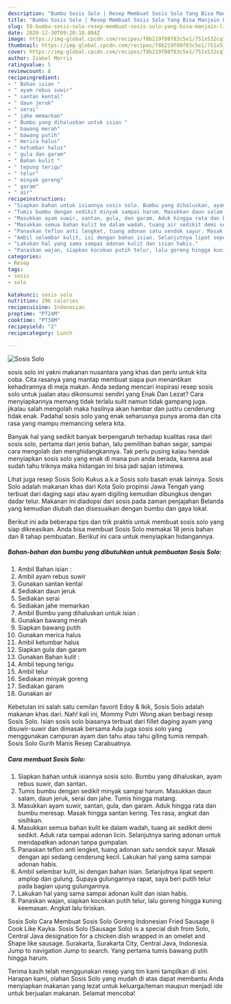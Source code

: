 ```yaml
---
description: "Bumbu Sosis Solo | Resep Membuat Sosis Solo Yang Bisa Manjain Lidah"
title: "Bumbu Sosis Solo | Resep Membuat Sosis Solo Yang Bisa Manjain Lidah"
slug: 59-bumbu-sosis-solo-resep-membuat-sosis-solo-yang-bisa-manjain-lidah
date: 2020-12-30T09:20:10.804Z
image: https://img-global.cpcdn.com/recipes/f8b219f08f83c5e1/751x532cq70/sosis-solo-foto-resep-utama.jpg
thumbnail: https://img-global.cpcdn.com/recipes/f8b219f08f83c5e1/751x532cq70/sosis-solo-foto-resep-utama.jpg
cover: https://img-global.cpcdn.com/recipes/f8b219f08f83c5e1/751x532cq70/sosis-solo-foto-resep-utama.jpg
author: Isabel Morris
ratingvalue: 5
reviewcount: 8
recipeingredient:
- " Bahan isian "
- " ayam rebus suwir"
- " santan kental"
- " daun jeruk"
- " serai"
- " jahe memarkan"
- " Bumbu yang dihaluskan untuk isian "
- " bawang merah"
- " bawang putih"
- " merica halus"
- " ketumbar halus"
- " gula dan garam"
- " Bahan kulit "
- " tepung terigu"
- " telur"
- " minyak goreng"
- " garam"
- " air"
recipeinstructions:
- "Siapkan bahan untuk isiannya sosis solo. Bumbu yang dihaluskan, ayam rebus suwir, dan santan."
- "Tumis bumbu dengan sedikit minyak sampai harum. Masukkan daun salam, daun jeruk, serai dan jahe. Tumis hingga matang."
- "Masukkan ayam suwir, santan, gula, dan garam. Aduk hingga rata dan bumbu meresap. Masak hingga santan kering. Tes rasa, angkat dan sisihkan."
- "Masukkan semua bahan kulit ke dalam wadah, tuang air sedikit demi sedikit. Aduk rata sampai adonan licin. Selanjutnya saring adonan untuk mendapatkan adonan tanpa gumpalan."
- "Panaskan teflon anti lengket, tuang adonan satu sendok sayur. Masak dengan api sedang cenderung kecil. Lakukan hal yang sama sampai adonan habis."
- "Ambil selembar kulit, isi dengan bahan isian. Selanjutnya lipat seperti amplop dan gulung. Supaya gulungannya rapat, saya beri putih telur pada bagian ujung gulungannya."
- "Lakukan hal yang sama sampai adonan kulit dan isian habis."
- "Panaskan wajan, siapkan kocokan putih telur, lalu goreng hingga kuning keemasan. Angkat lalu tiriskan."
categories:
- Resep
tags:
- sosis
- solo

katakunci: sosis solo 
nutrition: 296 calories
recipecuisine: Indonesian
preptime: "PT24M"
cooktime: "PT38M"
recipeyield: "2"
recipecategory: Lunch

---
```



![Sosis Solo](https://img-global.cpcdn.com/recipes/f8b219f08f83c5e1/751x532cq70/sosis-solo-foto-resep-utama.jpg)


sosis solo ini yakni makanan nusantara yang khas dan perlu untuk kita coba. Cita rasanya yang mantap membuat siapa pun menantikan kehadirannya di meja makan.
Anda sedang mencari inspirasi resep sosis solo untuk jualan atau dikonsumsi sendiri yang Enak Dan Lezat? Cara menyiapkannya memang tidak terlalu sulit namun tidak gampang juga. jikalau salah mengolah maka hasilnya akan hambar dan justru cenderung tidak enak. Padahal sosis solo yang enak seharusnya punya aroma dan cita rasa yang mampu memancing selera kita.

Banyak hal yang sedikit banyak berpengaruh terhadap kualitas rasa dari sosis solo, pertama dari jenis bahan, lalu pemilihan bahan segar, sampai cara mengolah dan menghidangkannya. Tak perlu pusing kalau hendak menyiapkan sosis solo yang enak di mana pun anda berada, karena asal sudah tahu triknya maka hidangan ini bisa jadi sajian istimewa.

Lihat juga resep Sosis Solo Kukus a.k.a Sosis solo basah enak lainnya. Sosis Solo adalah makanan khas dari Kota Solo propinsi Jawa Tengah yang terbuat dari daging sapi atau ayam digiling kemudian dibungkus dengan dadar telur. Makanan ini diadopsi dari sosis pada zaman penjajahan Belanda yang kemudian diubah dan disesuaikan dengan bumbu dan gaya lokal.


Berikut ini ada beberapa tips dan trik praktis untuk membuat sosis solo yang siap dikreasikan. Anda bisa membuat Sosis Solo memakai 18 jenis bahan dan 8 tahap pembuatan. Berikut ini cara untuk menyiapkan hidangannya.

<!--inarticleads1-->

##### Bahan-bahan dan bumbu yang dibutuhkan untuk pembuatan Sosis Solo:

1. Ambil  Bahan isian :
1. Ambil  ayam rebus suwir
1. Gunakan  santan kental
1. Sediakan  daun jeruk
1. Sediakan  serai
1. Sediakan  jahe memarkan
1. Ambil  Bumbu yang dihaluskan untuk isian :
1. Gunakan  bawang merah
1. Siapkan  bawang putih
1. Gunakan  merica halus
1. Ambil  ketumbar halus
1. Siapkan  gula dan garam
1. Gunakan  Bahan kulit :
1. Ambil  tepung terigu
1. Ambil  telur
1. Sediakan  minyak goreng
1. Sediakan  garam
1. Gunakan  air


Kebetulan ini salah satu cemilan favorit Edoy &amp; Ikik, Sosis Solo adalah makanan khas dari. Nah! kali ini, Mommy Putri Wong akan berbagi resep Sosis Solo. Isian sosis solo biasanya terbuat dari fillet daging ayam yang disuwir-suwir dan dimasak bersama Ada juga sosis solo yang menggunakan campuran ayam dan tahu atau tahu giling tumis rempah. Sosis Solo Gurih Manis Resep Carabuatnya. 

<!--inarticleads2-->

##### Cara membuat Sosis Solo:

1. Siapkan bahan untuk isiannya sosis solo. Bumbu yang dihaluskan, ayam rebus suwir, dan santan.
1. Tumis bumbu dengan sedikit minyak sampai harum. Masukkan daun salam, daun jeruk, serai dan jahe. Tumis hingga matang.
1. Masukkan ayam suwir, santan, gula, dan garam. Aduk hingga rata dan bumbu meresap. Masak hingga santan kering. Tes rasa, angkat dan sisihkan.
1. Masukkan semua bahan kulit ke dalam wadah, tuang air sedikit demi sedikit. Aduk rata sampai adonan licin. Selanjutnya saring adonan untuk mendapatkan adonan tanpa gumpalan.
1. Panaskan teflon anti lengket, tuang adonan satu sendok sayur. Masak dengan api sedang cenderung kecil. Lakukan hal yang sama sampai adonan habis.
1. Ambil selembar kulit, isi dengan bahan isian. Selanjutnya lipat seperti amplop dan gulung. Supaya gulungannya rapat, saya beri putih telur pada bagian ujung gulungannya.
1. Lakukan hal yang sama sampai adonan kulit dan isian habis.
1. Panaskan wajan, siapkan kocokan putih telur, lalu goreng hingga kuning keemasan. Angkat lalu tiriskan.


Sosis Solo Cara Membuat Sosis Solo Goreng Indonesian Fried Sausage Ii Cook Like Kayka. Sosis Solo (Sausage Solo) is a special dish from Solo, Central Java designation for a chicken dish wrapped in an omelet and Shape like sausage. Surakarta, Surakarta City, Central Java, Indonesia. Jump to navigation Jump to search. Yang pertama tumis bawang putih hingga harum. 

Terima kasih telah menggunakan resep yang tim kami tampilkan di sini. Harapan kami, olahan Sosis Solo yang mudah di atas dapat membantu Anda menyiapkan makanan yang lezat untuk keluarga/teman maupun menjadi ide untuk berjualan makanan. Selamat mencoba!
